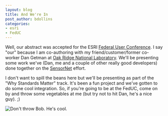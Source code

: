 ```yaml
---
layout: blog
title: And We're In
post_author: bdollins
categories:
- esri
- FedUC
---
```


Well, our abstract was accepted for the ESRI <a href="http://www.esri.com/events/feduc/index.html">Federal User Conference</a>. I say "our" because I am co-authoring with my friend/customer/former co-worker Dan Getman at <a href="http://www.ornl.gov/sci/gist/">Oak Ridge National Laboratory</a>. We'll be presenting some work we've (Dan, me and a couple of other really good developers) done together on the <a href="http://www.sensornet.gov/">SensorNet</a> effort.

I don't want to spill the beans here but we'll be presenting as part of the "Why Standards Matter" track. It's been a fun project and we've gotten to do some cool integration. So, if you're going to be at the FedUC, come on by and throw some vegetables at me (but try not to hit Dan, he's a nice guy). ;)

<img alt="Don't throw Bob. He's cool." src="http://content.answers.com/main/content/wp/en/6/6c/Bob.gif" />